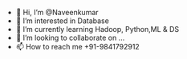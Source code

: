 - 👋 Hi, I’m @Naveenkumar
- 👀 I’m interested in Database
- 🌱 I’m currently learning Hadoop, Python,ML & DS 
- 💞️ I’m looking to collaborate on ...
- 📫 How to reach me +91-9841792912

<!---
nave1085/nave1085 is a ✨ special ✨ repository because its `README.md` (this file) appears on your GitHub profile.
You can click the Preview link to take a look at your changes.
--->
